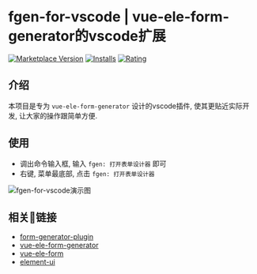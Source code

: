 # fgen-for-vscode | vue-ele-form-generator的vscode扩展

[![Marketplace Version](https://vsmarketplacebadge.apphb.com/version/dream2023.fgen-for-vsocde.svg)](https://marketplace.visualstudio.com/items?itemName=dream2023.fgen-for-vscode)
[![Installs](https://vsmarketplacebadge.apphb.com/installs/dream2023.fgen-for-vsocde.svg)](https://marketplace.visualstudio.com/items?itemName=dream2023.fgen-for-vsocde)
[![Rating](https://vsmarketplacebadge.apphb.com/rating/dream2023.fgen-for-vsocde.svg)](https://marketplace.visualstudio.com/items?itemName=dream2023.fgen-for-vsocde)

## 介绍

本项目是专为 `vue-ele-form-generator` 设计的vscode插件, 使其更贴近实际开发, 让大家的操作跟简单方便.

## 使用

- 调出命令输入框, 输入 `fgen: 打开表单设计器` 即可
- 右键, 菜单最底部, 点击 `fgen: 打开表单设计器`

![fgen-for-vscode演示图](https://s2.ax1x.com/2020/01/19/19WPr6.gif)

## 相关链接

- [form-generator-plugin](https://marketplace.visualstudio.com/items?itemName=jakHuang.form-generator-plugin)
- [vue-ele-form-generator](https://github.com/dream2023/vue-ele-form-generator)
- [vue-ele-form](https://github.com/dream2023/vue-ele-form)
- [element-ui](https://element.eleme.cn/)
